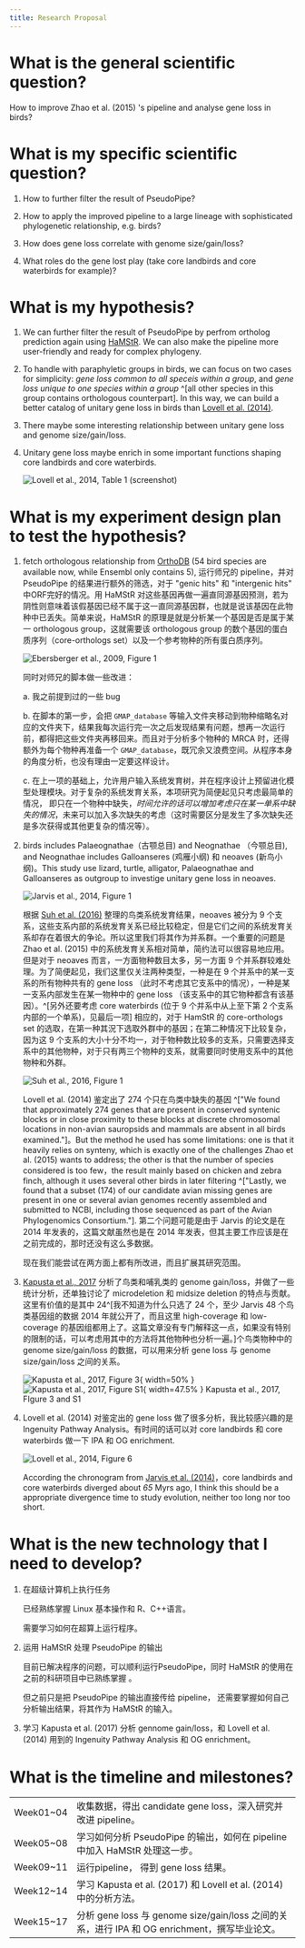 ```yaml
---
title: Research Proposal
---
```



# What is the general scientific question?

How to improve Zhao et al. (2015) 's pipeline and analyse gene loss in birds?



# What is my specific scientific question?

1. How to further filter the result of PseudoPipe?

1. How to apply the improved pipeline to a large lineage with sophisticated phylogenetic relationship, e.g. birds? 

1. How does gene loss correlate with genome size/gain/loss?
    
1. What roles do the gene lost play (take core landbirds and core waterbirds for example)? 



# What is my hypothesis?

1. We can further filter the result of PseudoPipe by perfrom ortholog prediction again using [HaMStR](https://bmcevolbiol.biomedcentral.com/articles/10.1186/1471-2148-9-157). We can also make the pipeline more user-friendly and ready for complex phylogeny.
  
1. To handle with paraphyletic groups in birds, we can focus on two cases for simplicity: _gene loss common to all speceis within a group_, and _gene loss unique to one species within a group_ ^[all other species in this group contains orthologous counterpart]. In this way, we can build a better catalog of unitary gene loss in birds than [Lovell et al. (2014)](https://genomebiology.biomedcentral.com/articles/10.1186/s13059-014-0565-1).

1. There maybe some interesting relationship between unitary gene loss and genome size/gain/loss.

1. Unitary gene loss maybe enrich in some important functions shaping core landbirds and core waterbirds.

   ![Lovell et al., 2014, Table 1 (screenshot)](./image/Lovell2014-Table1.png)



# What is my experiment design plan to test the hypothesis?

1. fetch orthologous relationship from [OrthoDB](http://www.orthodb.org/) (54 bird species are available now, while Ensembl only contains 5), 运行师兄的 pipeline，并对 PseudoPipe 的结果进行额外的筛选，对于 "genic hits" 和 "intergenic hits" 中ORF完好的情况。用 HaMStR 对这些基因再做一遍直同源基因预测，若为阴性则意味着该假基因已经不属于这一直同源基因群，也就是说该基因在此物种中已丢失。简单来说，HaMStR 的原理是就是分析某一个基因是否是属于某一 orthologous group，这就需要该 orthologous group 的数个基因的蛋白质序列（core-orthologs set）以及一个参考物种的所有蛋白质序列。

   ![Ebersberger et al., 2009, Figure 1](image/Ebersberger2009-Fig1.jpg)
   
   同时对师兄的脚本做一些改进：
   
   a. 我之前提到过的一些 bug
   
   b. 在脚本的第一步，会把 `GMAP_database` 等输入文件夹移动到物种缩略名对应的文件夹下，结果我每次运行完一次之后发现结果有问题，想再一次运行前，都得把这些文件夹再移回来。而且对于分析多个物种的 MRCA 时，还得额外为每个物种再准备一个 `GMAP_database`，既冗余又浪费空间。从程序本身的角度分析，也没有理由一定要这样设计。
   
   c. 在上一项的基础上，允许用户输入系统发育树，并在程序设计上预留进化模型处理模块。对于复杂的系统发育关系，本项研究为简便起见只考虑最简单的情况， 即只在一个物种中缺失，_时间允许的话可以增加考虑只在某一单系中缺失的情况_，未来可以加入多次缺失的考虑（这时需要区分是发生了多次缺失还是多次获得或其他更复杂的情况等）。

1. birds includes Palaeognathae（古颚总目) and Neognathae （今颚总目), and Neognathae includes Galloanseres (鸡雁小纲) 和 neoaves (新鸟小纲)。This study use lizard, turtle, alligator, Palaeognathae and Galloanseres as outgroup to investige unitary gene loss in neoaves. 

   ![Jarvis et al., 2014, Figure 1](image/Jarvis2014-Fig1.jpg)
   
   根据 [Suh et al. (2016)](https://onlinelibrary.wiley.com/doi/10.1111/nyas.13295/full) 整理的鸟类系统发育结果，neoaves 被分为 9 个支系，这些支系内部的系统发育关系已经比较稳定，但是它们之间的系统发育关系却存在着很大的争论。所以这里我们将其作为并系群。一个重要的问题是 Zhao et al. (2015) 中的系统发育关系相对简单，简约法可以很容易地应用。但是对于 neoaves 而言，一方面物种数目太多，另一方面 9 个并系群较难处理。为了简便起见，我们这里仅关注两种类型，一种是在 9 个并系中的某一支系的所有物种共有的 gene loss （此时不考虑其它支系中的情况），一种是某一支系内部发生在某一物种中的 gene loss （该支系中的其它物种都含有该基因）。^[另外还要考虑 core waterbirds (位于 9 个并系中从上至下第 2 个支系内部的一个单系)，见最后一项] 相应的，对于 HamStR 的 core-orthologs set 的选取，在第一种其況下选取外群中的基因；在第二种情况下比较复杂，因为这 9 个支系的大小十分不均一，对于物种数比较多的支系，只需要选择支系中的其他物种，对于只有两三个物种的支系，就需要同时使用支系中的其他物种和外群。
   
   ![Suh et al., 2016, Figure 1](image/Suh2016-Fig1.png)
   
   Lovell et al. (2014) 鉴定出了 274 个只在鸟类中缺失的基因 ^["We found that approximately 274 genes that are present in conserved syntenic blocks or in close proximity to these blocks at discrete chromosomal locations in non-avian sauropsids and mammals are absent in all birds examined."]。But the method he used has some limitations: one is that it heavily relies on synteny, which is exactly one of the challenges Zhao et al. (2015) wants to address; the other is that the number of species considered is too few，the result mainly based on chicken and zebra finch, although it uses several other birds in later filtering ^["Lastly, we found that a subset (174) of our candidate avian missing genes are present in one or several avian genomes recently assembled and submitted to NCBI, including those sequenced as part of the Avian Phylogenomics Consortium."]. 第二个问题可能是由于 Jarvis 的论文是在 2014 年发表的，这篇文献虽然也是在 2014 年发表，但其主要工作应该是在之前完成的，那时还没有这么多数据。
   
   现在我们能尝试在两方面上都有所改进，而且扩展其研究范围。

1. [Kapusta et al., 2017](http://www.pnas.org/content/114/8/E1460.full) 分析了鸟类和哺乳类的 genome gain/loss，并做了一些统计分析，还单独讨论了 microdeletion 和 midsize deletion 的特点与贡献。这里有价值的是其中 24^[我不知道为什么只选了 24 个，至少 Jarvis 48 个鸟类基因组的数据 2014 年就公开了，而且这里 high-coverage 和 low-coverage 的基因组都用上了。这篇文章没有专门解释这一点，如果没有特别的限制的话，可以考虑用其中的方法将其他物种也分析一遍。]个鸟类物种中的 genome size/gain/loss 的数据，可以用来分析 gene loss 与 genome size/gain/loss 之间的关系。

   ![Kapusta et al., 2017, Figure 3](image/Kapusta2017-Fig3.png){ width=50% }
   ![Kapusta et al., 2017, Figure S1](image/Kapusta2017-FigS1.jpg){ width=47.5% }
   Kapusta et al., 2017, FIgure 3 and S1

1. Lovell et al. (2014) 对鉴定出的 gene loss 做了很多分析，我比较感兴趣的是 Ingenuity Pathway Analysis。有时间的话可以对 core landbirds 和 core waterbirds 做一下 IPA 和 OG enrichment.
    
   ![Lovell et al., 2014, Figure 6](./image/Lovell2014-Fig6.jpg)

   According the chronogram from [Jarvis et al. (2014)](http://science.sciencemag.org/content/346/6215/1320.full)，core landbirds and core waterbirds diverged about _65_ Myrs ago, I think this should be a appropriate divergence time to study evolution, neither too long nor too short.



# What is the new technology that I need to develop?

1. 在超级计算机上执行任务

   已经熟练掌握 Linux 基本操作和 R、C++语言。
   
   需要学习如何在超算上运行程序。

2. 运用 HaMStR 处理 PseudoPipe 的输出

   目前已解决程序的问题，可以顺利运行PseudoPipe，同时 HaMStR 的使用在之前的科研项目中已熟练掌握 。
   
   但之前只是把 PseudoPipe 的输出直接传给 pipeline， 还需要掌握如何自己分析输出结果，将其作为 HaMStR 的输入。

3. 学习 Kapusta et al. (2017) 分析 gennome gain/loss，和 Lovell et al. (2014) 用到的 Ingenuity Pathway Analysis 和 OG enrichment。



# What is the timeline and milestones?

|           |                                                                           |
|-----------|---------------------------------------------------------------------------|
| Week01~04 | 收集数据，得出 candidate gene loss，深入研究并改进 pipeline。                             |
| Week05~08 | 学习如何分析 PseudoPipe 的输出，如何在 pipeline 中加入 HaMStR 处理这一步。                      |
| Week09~11 | 运行pipeline， 得到 gene loss 结果。                                              |
| Week12~14 | 学习 Kapusta et al. (2017) 和 Lovell et al. (2014) 中的分析方法。                   |
| Week15~17 | 分析 gene loss 与 genome size/gain/loss 之间的关系，进行 IPA 和 OG enrichment，撰写毕业论文。 |


